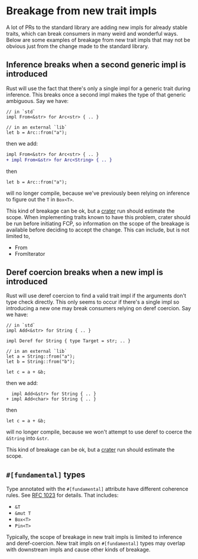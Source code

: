 # Breakage from new trait impls

A lot of PRs to the standard library are adding new impls for already stable traits,
which can break consumers in many weird and wonderful ways.
Below are some examples of breakage from new trait impls that
may not be obvious just from the change made to the standard library.

## Inference breaks when a second generic impl is introduced

Rust will use the fact that there's only a single impl for a generic trait during inference.
This breaks once a second impl makes the type of that generic ambiguous.
Say we have:

```rust,ignore
// in `std`
impl From<&str> for Arc<str> { .. }
```

```rust,ignore
// in an external `lib`
let b = Arc::from("a");
```

then we add:

```diff
impl From<&str> for Arc<str> { .. }
+ impl From<&str> for Arc<String> { .. }
```

then

```rust,ignore
let b = Arc::from("a");
```

will no longer compile, because we've previously been relying on inference to figure out the `T` in `Box<T>`.

This kind of breakage can be ok, but a [crater](https://github.com/rust-lang/crater/blob/master/docs/bot-usage.md) run should estimate the scope.
When implementing traits known to have this problem, crater should be run before initiating FCP,
so information on the scope of the breakage is available before deciding to accept the change.
This can include, but is not limited to,

- From
- FromIterator

## Deref coercion breaks when a new impl is introduced

Rust will use deref coercion to find a valid trait impl if the arguments don't type check directly.
This only seems to occur if there's a single impl so introducing a new one may break consumers relying on deref coercion.
Say we have:

```rust,ignore
// in `std`
impl Add<&str> for String { .. }

impl Deref for String { type Target = str; .. }
```

```rust,ignore
// in an external `lib`
let a = String::from("a");
let b = String::from("b");

let c = a + &b;
```

then we add:

```diff,ignore
  impl Add<&str> for String { .. }
+ impl Add<char> for String { .. }
```

then

```rust,ignore
let c = a + &b;
```

will no longer compile, because we won't attempt to use deref to coerce the `&String` into `&str`.

This kind of breakage can be ok, but a [crater](https://github.com/rust-lang/crater/blob/master/docs/bot-usage.md) run should estimate the scope.

## `#[fundamental]` types

Type annotated with the `#[fundamental]` attribute have different coherence rules.
See [RFC 1023](https://rust-lang.github.io/rfcs/1023-rebalancing-coherence.html) for details.
That includes:

- `&T`
- `&mut T`
- `Box<T>`
- `Pin<T>`

Typically, the scope of breakage in new trait impls is limited to inference and deref-coercion.
New trait impls on `#[fundamental]` types may overlap with downstream impls and cause other kinds of breakage.

[RFC 1023]: https://rust-lang.github.io/rfcs/1023-rebalancing-coherence.html
